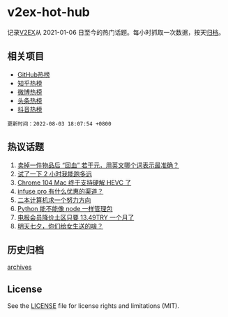 # v2ex-hot-hub

 记录[V2EX](https://www.v2ex.com/)从 2021-01-06 日至今的热门话题。每小时抓取一次数据，按天[归档](archives)。
 
 ## 相关项目

- [GitHub热榜](https://github.com/snaildev/github-hot-hub)
- [知乎热榜](https://github.com/snaildev/zhihu-hot-hub)
- [微博热榜](https://github.com/snaildev/weibo-hot-hub)
- [头条热榜](https://github.com/snaildev/toutiao-hot-hub)
- [抖音热榜](https://github.com/snaildev/douyin-hot-hub)


 `更新时间：2022-08-03 18:07:54 +0800`

## 热议话题

1. [卖掉一件物品后 “回血” 若干元，用英文哪个词表示最准确？](https://www.v2ex.com/t/870345)
1. [试了一下 2 小时我能跑多远](https://www.v2ex.com/t/870332)
1. [Chrome 104 Mac 终于支持硬解 HEVC 了](https://www.v2ex.com/t/870362)
1. [infuse pro 有什么优惠的渠道？](https://www.v2ex.com/t/870289)
1. [二本计算机求一个努力方向](https://www.v2ex.com/t/870369)
1. [Python 能不能像 node 一样管理包](https://www.v2ex.com/t/870375)
1. [电报会员降价土区只要 13.49TRY 一个月了](https://www.v2ex.com/t/870349)
1. [明天七夕，你们给女生送的啥？](https://www.v2ex.com/t/870459)

## 历史归档

[archives](archives)

## License

See the [LICENSE](LICENSE) file for license rights and limitations (MIT).
